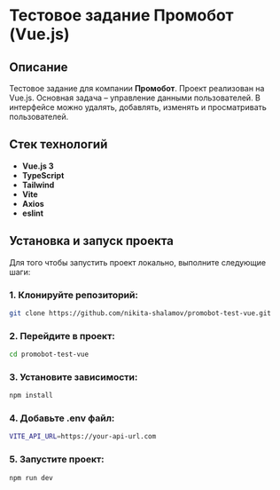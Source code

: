 # Тестовое задание Промобот (Vue.js)

## Описание
Тестовое задание для компании **Промобот**. Проект реализован на Vue.js. Основная задача – управление данными пользователей. В интерфейсе можно удалять, добавлять, изменять и просматривать пользователей.

## Стек технологий

- **Vue.js 3**
- **TypeScript**
- **Tailwind** 
- **Vite**
- **Axios**
- **eslint**

## Установка и запуск проекта

Для того чтобы запустить проект локально, выполните следующие шаги:

### 1. Клонируйте репозиторий:

```bash
git clone https://github.com/nikita-shalamov/promobot-test-vue.git
```

### 2. Перейдите в проект:

```bash
cd promobot-test-vue
```

### 3. Установите зависимости:

```bash
npm install
```

### 4. Добавьте .env файл:

```bash
VITE_API_URL=https://your-api-url.com
```

### 5. Запустите проект:

```bash
npm run dev
```
